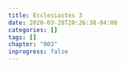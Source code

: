 ```yaml
---
title: Ecclesiastes 3
date: 2020-03-28T20:26:38-04:00
categories: []
tags: []
chapter: "003"
inprogress: false
---
```


